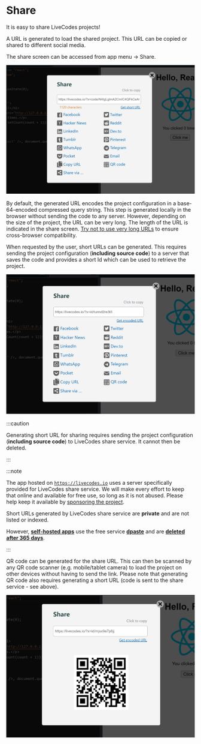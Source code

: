 # Share

It is easy to share LiveCodes projects!

A URL is generated to load the shared project. This URL can be copied or shared to different social media.

The share screen can be accessed from app menu → Share.

![LiveCodes Share](../../static/img/screenshots/share.jpg)

By default, the generated URL encodes the project configuration in a base-64-encoded compressed query string. This step is generated locally in the browser without sending the code to any server. However, depending on the size of the project, the URL can be very long. The length of the URL is indicated in the share screen. [Try not to use very long URLs](https://stackoverflow.com/questions/417142/what-is-the-maximum-length-of-a-url-in-different-browsers) to ensure cross-browser compatibility.

When requested by the user, short URLs can be generated. This requires sending the project configuration (**including source code**) to a server that saves the code and provides a short Id which can be used to retrieve the project.

![LiveCodes Share - short URL](../../static/img/screenshots/share2.jpg)

:::caution

Generating short URL for sharing requires sending the project configuration (**including source code**) to LiveCodes share service. It cannot then be deleted.

:::

:::note

The app hosted on [`https://livecodes.io`](https://livecodes.io) uses a server specifically provided for LiveCodes share service. We will make every effort to keep that online and available for free use, so long as it is not abused. Please help keep it available by [sponsoring the project](../sponsor.md).

Short URLs generated by LiveCodes share service are **private** and are not listed or indexed.

However, [**self-hosted apps**](../getting-started.md#self-hosting) use the free service [**dpaste**](https://dpaste.com/) and are [**deleted after 365 days**](https://dpaste.com/help).

:::

QR code can be generated for the share URL. This can then be scanned by any QR code scanner (e.g. mobile/tablet camera) to load the project on other devices without having to send the link. Please note that generating QR code also requires generating a short URL (code is sent to the share service - see above).

![LiveCodes Share - QR code](../../static/img/screenshots/share-qrcode.jpg)

